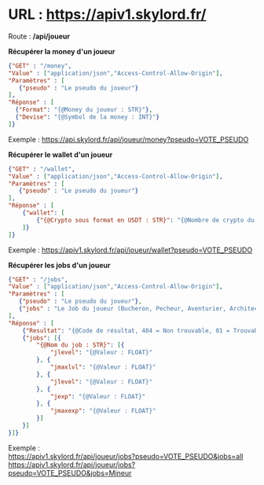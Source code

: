 <h1>URL : <a href="https://apiv1.skylord.fr/">https://apiv1.skylord.fr/</a></h1>

Route : <b>/api/joueur</b>

<b>Récupérer la money d'un joueur</b>
```json
{"GET" : "/money",
"Value" : ["application/json","Access-Control-Allow-Origin"],
"Paramètres" : [
   {"pseudo" : "Le pseudo du joueur"}
],
"Réponse" : [
  {"Format": "{@Money du joueur : STR}"},
  {"Devise": "{@Symbol de la money : INT}"}
]}
```

Exemple : https://api.skylord.fr/api/joueur/money?pseudo=VOTE_PSEUDO


<b>Récupérer le wallet d'un joueur</b>
```json
{"GET" : "/wallet",
"Value" : ["application/json","Access-Control-Allow-Origin"],
"Paramètres" : [
   {"pseudo" : "Le pseudo du joueur"}
],
"Réponse" : [
    {"wallet": [
        {"{@Crypto sous format en USDT : STR}": "{@Nombre de crypto du joueur : FLOAT}"}
    ]}
]}
```

Exemple : https://apiv1.skylord.fr/api/joueur/wallet?pseudo=VOTE_PSEUDO


<b>Récupérer les jobs d'un joueur</b>
```json
{"GET" : "/jobs",
"Value" : ["application/json","Access-Control-Allow-Origin"],
"Paramètres" : [
   {"pseudo" : "Le pseudo du joueur"},
   {"jobs" : "Le Job du joueur (Bucheron, Pecheur, Aventurier, Architecte, Chasseur, Fermier, Mineur, all)"}
],
"Réponse" : [
    {"Resultat": "{@Code de résultat, 404 = Non trouvable, 01 = Trouvable : STR}"},
    {"jobs": [{
        "{@Nom du job : STR}": [{
            "jlevel": "{@Valeur : FLOAT}"
        }, {
            "jmaxlvl": "{@Valeur : FLOAT}"
        }, {
            "jlevel": "{@Valeur : FLOAT}"
        }, {
            "jexp": "{@Valeur : FLOAT}"
        }, {
            "jmaxexp": "{@Valeur : FLOAT}"
        }]
    }]
}]}
```

Exemple : <br>
https://apiv1.skylord.fr/api/joueur/jobs?pseudo=VOTE_PSEUDO&jobs=all <br>
https://apiv1.skylord.fr/api/joueur/jobs?pseudo=VOTE_PSEUDO&jobs=Mineur
